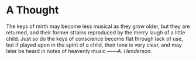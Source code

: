 # A Thought

The keys of mirth may become less musical as they grow older, but they are returned, and their former strains reproduced by the merry laugh of a little child. Just so do the keys of conscience become flat through lack of use, but if played upon in the spirit of a child, their tone is very clear, and may later be heard in notes of heavenly music.——_A. Henderson._